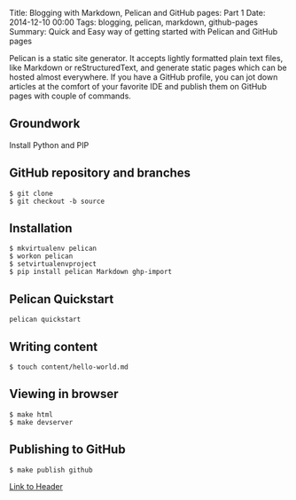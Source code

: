 Title: Blogging with Markdown, Pelican and GitHub pages: Part 1
Date: 2014-12-10 00:00
Tags: blogging, pelican, markdown, github-pages
Summary: Quick and Easy way of getting started with Pelican and GitHub pages


Pelican is a static site generator. It accepts lightly formatted plain text files, like Markdown or reStructuredText,
   and generate static pages which can be hosted almost everywhere. If you have a GitHub profile, you can jot down
   articles at the comfort of your favorite IDE and publish them on GitHub pages with couple of commands.

## Groundwork

Install Python and PIP

## GitHub repository and branches

```
$ git clone
$ git checkout -b source
```

## Installation

```
$ mkvirtualenv pelican
$ workon pelican
$ setvirtualenvproject 
$ pip install pelican Markdown ghp-import
```

## Pelican Quickstart

```
pelican quickstart
```

## Writing content

```
$ touch content/hello-world.md
```

## Viewing in browser

```
$ make html
$ make devserver
```

## Publishing to GitHub

```
$ make publish github
```
 




[Link to Header](#header)